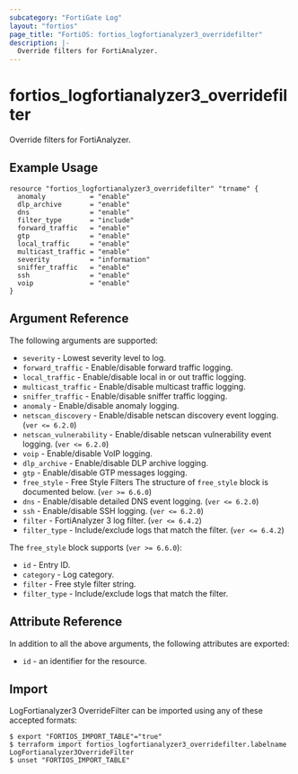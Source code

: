 ```yaml
---
subcategory: "FortiGate Log"
layout: "fortios"
page_title: "FortiOS: fortios_logfortianalyzer3_overridefilter"
description: |-
  Override filters for FortiAnalyzer.
---
```


# fortios_logfortianalyzer3_overridefilter
Override filters for FortiAnalyzer.

## Example Usage

```hcl
resource "fortios_logfortianalyzer3_overridefilter" "trname" {
  anomaly           = "enable"
  dlp_archive       = "enable"
  dns               = "enable"
  filter_type       = "include"
  forward_traffic   = "enable"
  gtp               = "enable"
  local_traffic     = "enable"
  multicast_traffic = "enable"
  severity          = "information"
  sniffer_traffic   = "enable"
  ssh               = "enable"
  voip              = "enable"
}
```

## Argument Reference

The following arguments are supported:

* `severity` - Lowest severity level to log.
* `forward_traffic` - Enable/disable forward traffic logging.
* `local_traffic` - Enable/disable local in or out traffic logging.
* `multicast_traffic` - Enable/disable multicast traffic logging.
* `sniffer_traffic` - Enable/disable sniffer traffic logging.
* `anomaly` - Enable/disable anomaly logging.
* `netscan_discovery` - Enable/disable netscan discovery event logging. (`ver <= 6.2.0`)
* `netscan_vulnerability` - Enable/disable netscan vulnerability event logging. (`ver <= 6.2.0`)
* `voip` - Enable/disable VoIP logging.
* `dlp_archive` - Enable/disable DLP archive logging.
* `gtp` - Enable/disable GTP messages logging.
* `free_style` - Free Style Filters The structure of `free_style` block is documented below. (`ver >= 6.6.0`)
* `dns` - Enable/disable detailed DNS event logging. (`ver <= 6.2.0`)
* `ssh` - Enable/disable SSH logging. (`ver <= 6.2.0`)
* `filter` - FortiAnalyzer 3 log filter. (`ver <= 6.4.2`)
* `filter_type` - Include/exclude logs that match the filter. (`ver <= 6.4.2`)

The `free_style` block supports (`ver >= 6.6.0`):

* `id` - Entry ID.
* `category` - Log category.
* `filter` - Free style filter string.
* `filter_type` - Include/exclude logs that match the filter.


## Attribute Reference

In addition to all the above arguments, the following attributes are exported:
* `id` - an identifier for the resource.

## Import

LogFortianalyzer3 OverrideFilter can be imported using any of these accepted formats:
```
$ export "FORTIOS_IMPORT_TABLE"="true"
$ terraform import fortios_logfortianalyzer3_overridefilter.labelname LogFortianalyzer3OverrideFilter
$ unset "FORTIOS_IMPORT_TABLE"
```

